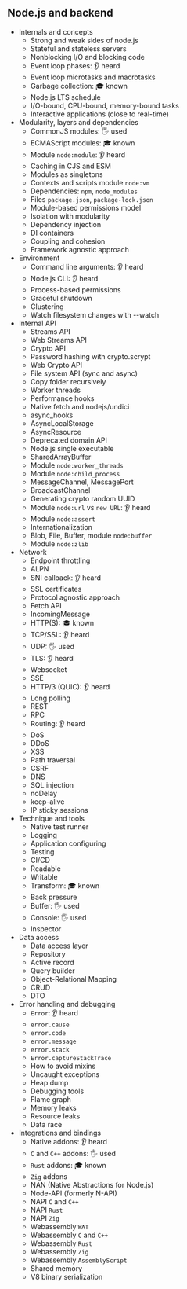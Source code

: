 ## Node.js and backend

- Internals and concepts
  - Strong and weak sides of node.js
  - Stateful and stateless servers
  - Nonblocking I/O and blocking code
  - Event loop phases: 👂 heard
  - Event loop microtasks and macrotasks
  - Garbage collection: 🎓 known
  - Node.js LTS schedule
  - I/O-bound, CPU-bound, memory-bound tasks
  - Interactive applications (close to real-time)
- Modularity, layers and dependencies
  - CommonJS modules: 🖐️ used
  - ECMAScript modules: 🎓 known
  - Module `node:module`: 👂 heard
  - Caching in CJS and ESM
  - Modules as singletons
  - Contexts and scripts module `node:vm`
  - Dependencies: `npm`, `node_modules`
  - Files `package.json`, `package-lock.json`
  - Module-based permissions model
  - Isolation with modularity
  - Dependency injection
  - DI containers
  - Coupling and cohesion
  - Framework agnostic approach
- Environment
  - Command line arguments: 👂 heard
  - Node.js CLI: 👂 heard
  - Process-based permissions
  - Graceful shutdown
  - Clustering
  - Watch filesystem changes with --watch
- Internal API
  - Streams API
  - Web Streams API
  - Crypto API
  - Password hashing with crypto.scrypt
  - Web Crypto API
  - File system API (sync and async)
  - Copy folder recursively
  - Worker threads
  - Performance hooks
  - Native fetch and nodejs/undici
  - async_hooks
  - AsyncLocalStorage
  - AsyncResource
  - Deprecated domain API
  - Node.js single executable
  - SharedArrayBuffer
  - Module `node:worker_threads`
  - Module `node:child_process`
  - MessageChannel, MessagePort
  - BroadcastChannel
  - Generating crypto random UUID
  - Module `node:url` vs `new URL`: 👂 heard
  - Module `node:assert`
  - Internationalization
  - Blob, File, Buffer, module `node:buffer`
  - Module `node:zlib`
- Network
  - Endpoint throttling
  - ALPN
  - SNI callback: 👂 heard
  - SSL certificates
  - Protocol agnostic approach
  - Fetch API
  - IncomingMessage
  - HTTP(S): 🎓 known
  - TCP/SSL: 👂 heard
  - UDP: 🖐️ used
  - TLS: 👂 heard
  - Websocket
  - SSE
  - HTTP/3 (QUIC): 👂 heard
  - Long polling
  - REST
  - RPC
  - Routing: 👂 heard
  - DoS
  - DDoS
  - XSS
  - Path traversal
  - CSRF
  - DNS
  - SQL injection
  - noDelay
  - keep-alive
  - IP sticky sessions
- Technique and tools
  - Native test runner
  - Logging
  - Application configuring
  - Testing
  - CI/CD
  - Readable
  - Writable
  - Transform: 🎓 known
  - Back pressure
  - Buffer: 🖐️ used
  - Console: 🖐️ used
  - Inspector
- Data access
  - Data access layer
  - Repository
  - Active record
  - Query builder
  - Object-Relational Mapping
  - CRUD
  - DTO
- Error handling and debugging
  - `Error`: 👂 heard
  - `error.cause`
  - `error.code`
  - `error.message`
  - `error.stack`
  - `Error.captureStackTrace`
  - How to avoid mixins
  - Uncaught exceptions
  - Heap dump
  - Debugging tools
  - Flame graph
  - Memory leaks
  - Resource leaks
  - Data race
- Integrations and bindings
  - Native addons: 👂 heard
  - `C` and `C++` addons: 🖐️ used
  - `Rust` addons: 🎓 known
  - `Zig` addons
  - NAN (Native Abstractions for Node.js)
  - Node-API (formerly N-API)
  - NAPI `C` and `C++`
  - NAPI `Rust`
  - NAPI `Zig`
  - Webassembly `WAT`
  - Webassembly `C` and `C++`
  - Webassembly `Rust`
  - Webassembly `Zig`
  - Webassembly `AssemblyScript`
  - Shared memory
  - V8 binary serialization
